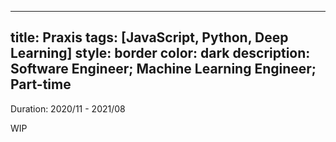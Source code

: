  ---
 title: Praxis
 tags: [JavaScript, Python, Deep Learning]
 style: border
 color: dark
 description: Software Engineer; Machine Learning Engineer; Part-time
 ---

Duration: 2020/11 - 2021/08

WIP